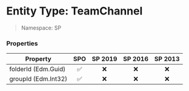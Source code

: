 # Entity Type: TeamChannel

> Namespace: SP

### Properties

Property | SPO | SP 2019 | SP 2016 | SP 2013
----------|:---:|:-------:|:-------:|:-------:
folderId (Edm.Guid) | ✅ | ❌ | ❌ | ❌
groupId (Edm.Int32) | ✅ | ❌ | ❌ | ❌